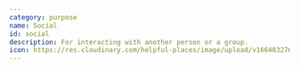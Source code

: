 ```yaml
---
category: purpose
name: Social
id: social
description: For interacting with another person or a group.
icon: https://res.cloudinary.com/helpful-places/image/upload/v1664832769/dtpr-icons/purpose/social_dgeokg.svg
---
```

